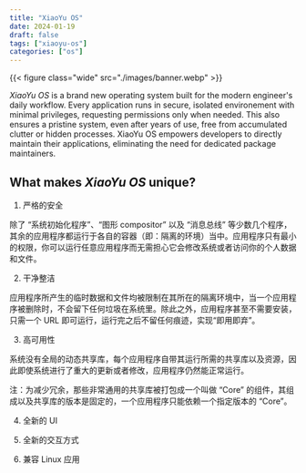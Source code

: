 ```yaml
---
title: "XiaoYu OS"
date: 2024-01-19
draft: false
tags: ["xiaoyu-os"]
categories: ["os"]
---
```


{{< figure class="wide" src="./images/banner.webp" >}}

_XiaoYu OS_ is a brand new operating system built for the modern engineer's daily
workflow.
Every application runs in secure, isolated environement with minimal privileges,
requesting permissions only when needed. This also ensures a pristine system, even after
years of use, free from accumulated clutter or hidden processes.
XiaoYu OS empowers developers to directly maintain their applications, eliminating the
need for dedicated package maintainers.

## What makes _XiaoYu OS_ unique?

1. 严格的安全

除了 “系统初始化程序”、“图形 compositor” 以及 “消息总线” 等少数几个程序，其余的应用程序都运行于各自的容器（即：隔离的环境）当中。应用程序只有最小的权限，你可以运行任意应用程序而无需担心它会修改系统或者访问你的个人数据和文件。

2. 干净整洁

应用程序所产生的临时数据和文件均被限制在其所在的隔离环境中，当一个应用程序被删除时，不会留下任何垃圾在系统里。除此之外，应用程序甚至不需要安装，只需一个 URL 即可运行，运行完之后不留任何痕迹，实现“即用即弃”。

3. 高可用性

系统没有全局的动态共享库，每个应用程序自带其运行所需的共享库以及资源，因此即使系统进行了重大的更新或者修改，应用程序仍然能正常运行。

注：为减少冗余，那些非常通用的共享库被打包成一个叫做 “Core” 的组件，其组成以及共享库的版本是固定的，一个应用程序只能依赖一个指定版本的 “Core”。

4. 全新的 UI

5. 全新的交互方式

6. 兼容 Linux 应用

